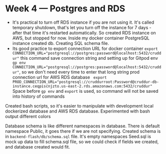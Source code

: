 # Week 4 — Postgres and RDS

* It's practical to turn off RDS instance if you are not using it. It's called temporary shutdown, that's let you turn off the instance for 7 days - after that time it's restarted automatically.
So created RDS instance on AWS, but stopped for now. Inside my docker container PostgreSQL instance created db. Creating SQL schema file.
* Its good practice to export connection URL for docker container `export CONNECTION_URL="postgresql://postgres:password@localhost:5432/cruddur"`
this command save connection string
and setting up for Gitpod env ` gp env CONNECTION_URL="postgresql://postgres:password@localhost:5432/cruddur"`, so we don't need every time to enter that long string
prod connection url for AWS RDS database ` export PROD_CONNECTION_URL="postgresql://cruddurroot:Password@cruddur-db-instance.ceqpiscnjzto.us-east-2.rds.amazonaws.com:5432/cruddur"`
Space before `gp env` and `export` is used, so command will not be saved into history of commands

Created bash scripts, so it's easier to manipulate with development local dockerized database and AWS RDS database. Experimented with bash output different colors

Database schema is like different namespaces in database. There is default namespace Public, it goes there if we are not specifying.
Created schema is in `backend-flash/db/schema.sql` file. It's empty namespaces
Seed.sql is mock up data to fill schema.sql file, so we could check if fields we created, and database created would fit.